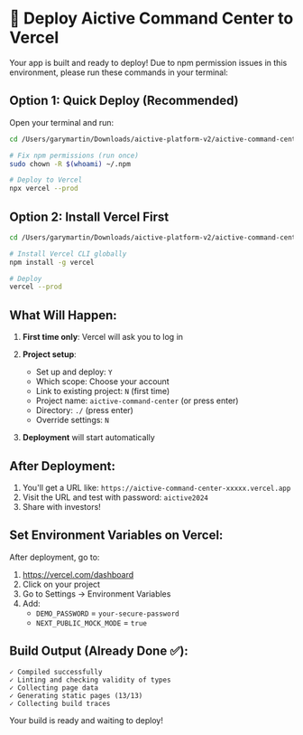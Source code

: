 # 🚀 Deploy Aictive Command Center to Vercel

Your app is built and ready to deploy! Due to npm permission issues in this environment, please run these commands in your terminal:

## Option 1: Quick Deploy (Recommended)

Open your terminal and run:

```bash
cd /Users/garymartin/Downloads/aictive-platform-v2/aictive-command-center

# Fix npm permissions (run once)
sudo chown -R $(whoami) ~/.npm

# Deploy to Vercel
npx vercel --prod
```

## Option 2: Install Vercel First

```bash
cd /Users/garymartin/Downloads/aictive-platform-v2/aictive-command-center

# Install Vercel CLI globally
npm install -g vercel

# Deploy
vercel --prod
```

## What Will Happen:

1. **First time only**: Vercel will ask you to log in
2. **Project setup**: 
   - Set up and deploy: `Y`
   - Which scope: Choose your account
   - Link to existing project: `N` (first time)
   - Project name: `aictive-command-center` (or press enter)
   - Directory: `./` (press enter)
   - Override settings: `N`

3. **Deployment** will start automatically

## After Deployment:

1. You'll get a URL like: `https://aictive-command-center-xxxxx.vercel.app`
2. Visit the URL and test with password: `aictive2024`
3. Share with investors!

## Set Environment Variables on Vercel:

After deployment, go to:
1. https://vercel.com/dashboard
2. Click on your project
3. Go to Settings → Environment Variables
4. Add:
   - `DEMO_PASSWORD` = `your-secure-password`
   - `NEXT_PUBLIC_MOCK_MODE` = `true`

## Build Output (Already Done ✅):

```
✓ Compiled successfully
✓ Linting and checking validity of types
✓ Collecting page data
✓ Generating static pages (13/13)
✓ Collecting build traces
```

Your build is ready and waiting to deploy!